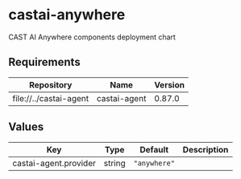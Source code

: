 # castai-anywhere

CAST AI Anywhere components deployment chart

## Requirements

| Repository | Name | Version |
|------------|------|---------|
| file://../castai-agent | castai-agent | 0.87.0 |

## Values

| Key | Type | Default | Description |
|-----|------|---------|-------------|
| castai-agent.provider | string | `"anywhere"` |  |